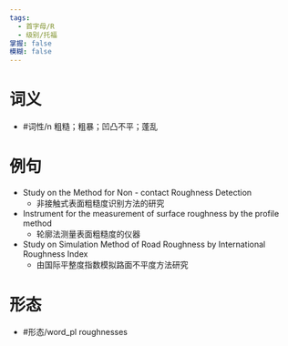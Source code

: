 ```yaml
---
tags:
  - 首字母/R
  - 级别/托福
掌握: false
模糊: false
---
```

# 词义
- #词性/n  粗糙；粗暴；凹凸不平；蓬乱
# 例句
- Study on the Method for Non - contact Roughness Detection
	- 非接触式表面粗糙度识别方法的研究
- Instrument for the measurement of surface roughness by the profile method
	- 轮廓法测量表面粗糙度的仪器
- Study on Simulation Method of Road Roughness by International Roughness Index
	- 由国际平整度指数模拟路面不平度方法研究
# 形态
- #形态/word_pl roughnesses
